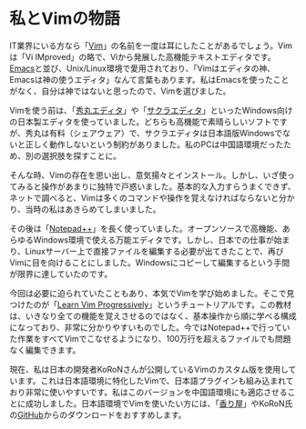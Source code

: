**私とVimの物語**
===

IT業界にいる方なら「[Vim][vim]」の名前を一度は耳にしたことがあるでしょう。Vimは「Vi IMproved」の略で、Viから発展した高機能テキストエディタです。[Emacs][Emacs]と並び、Unix/Linux環境で愛用されており、「Vimはエディタの神、Emacsは神の使うエディタ」なんて言葉もあります。私はEmacsを使ったことがなく、自分は神ではないと思ったので、Vimを選びました。

Vimを使う前は、「[秀丸エディタ][hidemaru]」や「[サクラエディタ][sakura]」といったWindows向けの日本製エディタを使っていました。どちらも高機能で素晴らしいソフトですが、秀丸は有料（シェアウェア）で、サクラエディタは日本語版Windowsでないと正しく動作しないという制約がありました。私のPCは中国語環境だったため、別の選択肢を探すことに。

そんな時、Vimの存在を思い出し、意気揚々とインストール。しかし、いざ使ってみると操作があまりに独特で戸惑いました。基本的な入力すらうまくできず、ネットで調べると、Vimは多くのコマンドや操作を覚えなければならないと分かり、当時の私はあきらめてしまいました。

その後は「[Notepad++][npp]」を長く使っていました。オープンソースで高機能、あらゆるWindows環境で使える万能エディタです。しかし、日本での仕事が始まり、Linuxサーバー上で直接ファイルを編集する必要が出てきたことで、再びVimに目を向けることにしました。Windowsにコピーして編集するという手間が限界に達していたのです。

今回は必要に迫られていたこともあり、本気でVimを学び始めました。そこで見つけたのが「[Learn Vim Progressively][Learn Vim Progressively]」というチュートリアルです。この教材は、いきなり全ての機能を覚えさせるのではなく、基本操作から順に学べる構成になっており、非常に分かりやすいものでした。今ではNotepad++で行っていた作業をすべてVimでこなせるようになり、100万行を超えるファイルでも問題なく編集できます。

現在、私は日本の開発者KoRoNさんが公開しているVimのカスタム版を使用しています。これは日本語環境に特化したVimで、日本語プラグインも組み込まれており非常に使いやすいです。私はこのバージョンを中国語環境にも適応させることに成功しました。日本語環境でVimを使いたい方には、「[香り屋][kaoriya]」やKoRoN氏の[GitHub][kaoriya_releases]からのダウンロードをおすすめします。

[vim]: http://ja.wikipedia.org/wiki/Vim
[Emacs]: http://ja.wikipedia.org/wiki/Emacs
[hidemaru]: http://hide.maruo.co.jp/software/hidemaru.html
[sakura]: http://sakura-editor.sourceforge.net
[npp]: http://notepad-plus-plus.org
[Learn Vim Progressively]: https://yannesposito.com/Scratch/en/blog/Learn-Vim-Progressively
[kaoriya]: http://www.kaoriya.net
[kaoriya_releases]: https://github.com/koron/vim-kaoriya/releases
